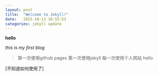 ```yaml
---
layout: post
title:  "Welcome to Jekyll!"
date:   2015-10-13 10:55:53
categories: jekyll update
---
```



**hello**

*this is my first blog*

> 第一次使用github pages
> 第一次使用jekyll
> 每一次使用个人网站
> hello

[不知道如何使用了]